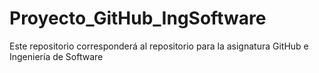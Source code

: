 # Proyecto_GitHub_IngSoftware
Este repositorio corresponderá al repositorio para la asignatura GitHub e Ingeniería de Software
